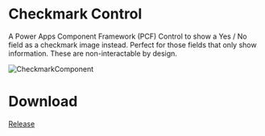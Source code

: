 # Checkmark Control
A Power Apps Component Framework (PCF) Control to show a Yes / No field as a checkmark image instead.
Perfect for those fields that only show information. These are non-interactable by design.

![CheckmarkComponent](https://user-images.githubusercontent.com/16411611/162471014-6b278da5-fb93-4ed3-81d8-08244ab9766c.jpg)

# Download

[Release](https://github.com/BendenBlanken/CheckmarkControl/releases)
